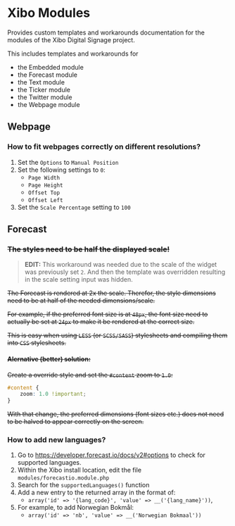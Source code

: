 ﻿# Xibo Modules #

Provides custom templates and workarounds documentation for the modules of the 
Xibo Digital Signage project.

This includes templates and workarounds for

* the Embedded module
* the Forecast module
* the Text module
* the Ticker module
* the Twitter module
* the Webpage module


## Webpage ##

### How to fit webpages correctly on different resolutions? ###

1. Set the `Options` to `Manual Position`
2. Set the following settings to `0`:
    * `Page Width`
    * `Page Height`
    * `Offset Top`
    * `Offset Left`
3. Set the `Scale Percentage` setting to `100`

## Forecast ##

### ~~The styles need to be half the displayed scale!~~ ###

> **EDIT:** This workaround was needed due to the scale of the widget was 
> previously set `2`. And then the template was overridden resulting in the 
> scale setting input was hidden. 

~~The Forecast is rendered at 2x the scale. Therefor, the style dimensions need 
to be at half of the needed dimensions/scale.~~

~~For example, if the preferred font size is at `48px`, the font size need to 
actually be set at `24px` to make it be rendered at the correct size.~~

~~This is easy when using `LESS` (or `SCSS/SASS`) stylesheets and 
compiling them into `CSS` stylesheets.~~

#### ~~Alernative (better) solution:~~ ###

~~Create a override style and set the `#content` zoom to `1.0`:~~

```css
#content {
    zoom: 1.0 !important;
}
```

~~With that change, the preferred dimensions (font sizes etc.) does not need to 
be halved to appear correctly on the screen.~~

### How to add new languages? ###

1. Go to <https://developer.forecast.io/docs/v2#options> to check for supported
   languages.
2. Within the Xibo install location, edit the file `modules/forecastio.module.php`
3. Search for the `supportedLanguages()` function
4. Add a new entry to the returned array in the format of:
    * `array('id' => '{lang_code}', 'value' => __('{lang_name}'))`,
5. For example, to add Norwegian Bokmål:
    * `array('id' => 'nb', 'value' => __('Norwegian Bokmaal'))`
